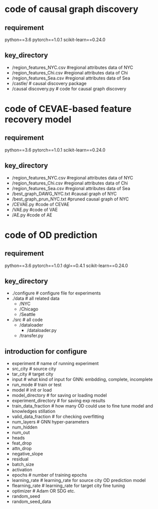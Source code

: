 # code of causal graph discovery

## requirement
python==3.6
pytorch==1.0.1
scikit-learn==0.24.0

## key_directory                   
- /region_features_NYC.csv #regional attributes data of  NYC 
- /region_features_Chi.csv #regional attributes data of  Chi
- /region_features_Sea.csv #regional attributes data of  Sea
- /castle/ # causal discovery package
- /causal discovery.py              # code for causal graph discovery


# code of CEVAE-based feature recovery model

## requirement
python==3.6
pytorch==1.0.1
scikit-learn==0.24.0

## key_directory
- /region_features_NYC.csv #regional attributes data of  NYC 
- /region_features_Chi.csv #regional attributes data of  Chi
- /region_features_Sea.csv #regional attributes data of  Sea
- /best_graph_DAWG_NYC.txt #causal graph of NYC
- /best_graph_prun_NYC.txt #pruned causal graph of NYC
- /CEVAE.py #code of CEVAE
- /VAE.py #code of VAE
- /AE.py #code of AE
  
# code of OD prediction

## requirement
python==3.6
pytorch==1.0.1
dgl==0.4.1
scikit-learn==0.24.0


## key_directory
- ./configure        # configure file for experiments
- ./data             # all related data
	- /NYC
	- /Chicago
	- /Seattle
- ./src              # all code
	- /dataloader
		- /dataloader.py 
	- /transfer.py


## introduction for configure
- experiment      # name of running experiment
- src_city        # source city
- tar_city        # target city
- input           # what kind of input for GNN: embdding, complete, incomplete
- run_mode        # train or test
- model           # init or load
- model_directory # for saving or loading model
- experiment_directory    # for saving exp results
- train_data_fraction     # how many OD could use to fine tune model and knowledges stillation
- valid_data_fraction     # for checking overfitting
- num_layers              # GNN hyper-parameters
- num_hidden
- num_out
- heads
- feat_drop
- attn_drop
- negative_slope
- residual
- batch_size
- activation
- epochs          # number of training epochs
- learning_rate   # learning_rate for source city OD prediction model
- flearning_rate  # learning_rate for target city fine tuning
- optimizer       # Adam OR SDG etc.
- random_seed
- random_seed_data
